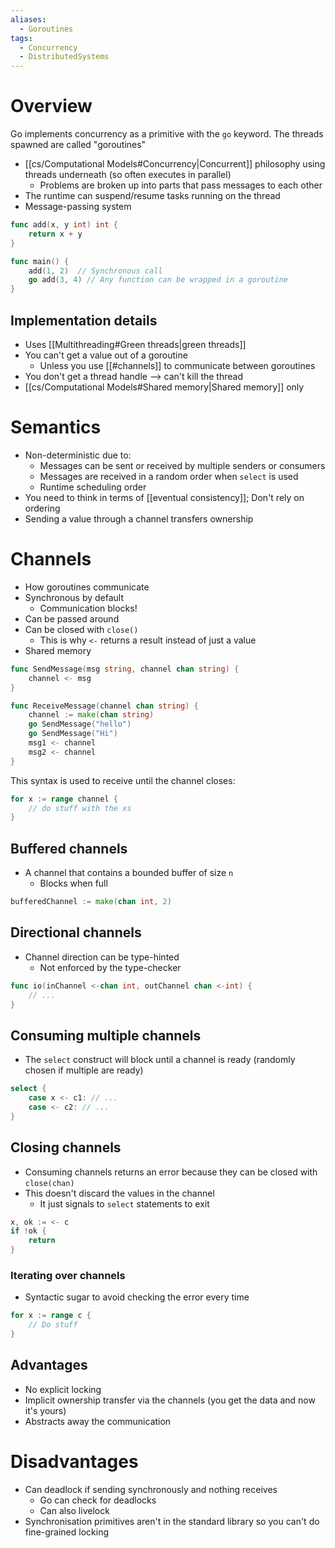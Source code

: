 ```yaml
---
aliases:
  - Goroutines
tags:
  - Concurrency
  - DistributedSystems
---
```

# Overview
Go implements concurrency as a primitive with the `go` keyword. The threads spawned are called "goroutines"

- [[cs/Computational Models#Concurrency|Concurrent]] philosophy using threads underneath (so often executes in parallel)
	- Problems are broken up into parts that pass messages to each other
- The runtime can suspend/resume tasks running on the thread
- Message-passing system
```go
func add(x, y int) int {
	return x + y
}

func main() {
	add(1, 2)  // Synchronous call
	go add(3, 4) // Any function can be wrapped in a goroutine
}
```

## Implementation details
- Uses [[Multithreading#Green threads|green threads]]
- You can't get a value out of a goroutine
	- Unless you use [[#channels]] to communicate between goroutines
- You don't get a thread handle  --> can't kill the thread
- [[cs/Computational Models#Shared memory|Shared memory]] only

# Semantics
- Non-deterministic due to:
	- Messages can be sent or received by multiple senders or consumers
	- Messages are received in a random order when `select` is used
	- Runtime scheduling order
- You need to think in terms of [[eventual consistency]]; Don't rely on ordering
- Sending a value through a channel transfers ownership

# Channels
- How goroutines communicate
- Synchronous by default
	- Communication blocks!
- Can be passed around
- Can be closed with `close()`
	- This is why `<-` returns a result instead of just a value
- Shared memory

```go
func SendMessage(msg string, channel chan string) {
	channel <- msg
}

func ReceiveMessage(channel chan string) {
	channel := make(chan string)
	go SendMessage("hello")
	go SendMessage("Hi")
	msg1 <- channel
	msg2 <- channel
}
```

This syntax is used to receive until the channel closes:
```go
for x := range channel {
	// do stuff with the xs
}
```

## Buffered channels
- A channel that contains a bounded buffer of size `n`
	- Blocks when full

```go
bufferedChannel := make(chan int, 2)
```

## Directional channels
- Channel direction can be type-hinted
	- Not enforced by the type-checker

```go
func io(inChannel <-chan int, outChannel chan <-int) {
	// ...
}
```

## Consuming multiple channels
- The `select` construct will block until a channel is ready (randomly chosen if multiple are ready)

```go
select {
	case x <- c1: // ...
	case <- c2: // ...
}
```

## Closing channels
- Consuming channels returns an error because they can be closed with `close(chan)`
- This doesn't discard the values in the channel
	- It just signals to `select` statements to exit

```go
x, ok := <- c
if !ok {
	return
}
```
### Iterating over channels
- Syntactic sugar to avoid checking the error every time

```go
for x := range c {
	// Do stuff
}
```

## Advantages
- No explicit locking
- Implicit ownership transfer via the channels (you get the data and now it's yours)
- Abstracts away the communication

# Disadvantages
- Can deadlock if sending synchronously and nothing receives
	- Go can check for deadlocks
	- Can also livelock
- Synchronisation primitives aren't in the standard library so you can't do fine-grained locking